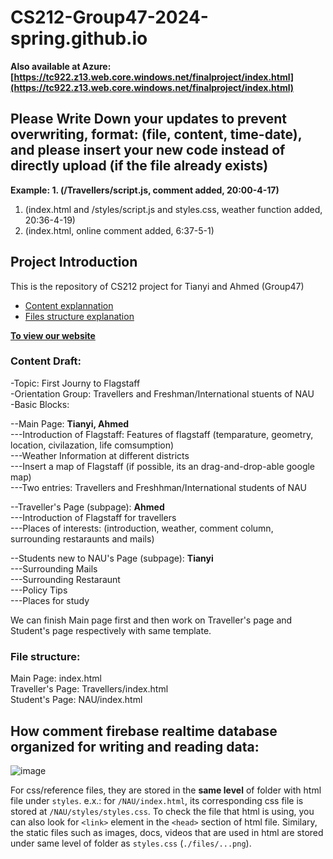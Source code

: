 # CS212-Group47-2024-spring.github.io

**Also available at Azure: [https://tc922.z13.web.core.windows.net/finalproject/index.html](https://tc922.z13.web.core.windows.net/finalproject/index.html)**

## Please Write Down your updates to prevent overwriting, format: (file, content, time-date), and please insert your new code instead of directly upload (if the file already exists) ##
**Example: 1. (/Travellers/script.js, comment added, 20:00-4-17)**
1. (index.html and /styles/script.js and styles.css, weather function added, 20:36-4-19)
2. (index.html, online comment added, 6:37-5-1)


## Project Introduction ##

This is the repository of CS212 project for Tianyi and Ahmed (Group47) <be>
* [Content explannation](https://github.com/gasaiginko/CS212-Group47-2024-spring.github.io#content-draft-)
* [Files structure explanation](https://github.com/gasaiginko/CS212-Group47-2024-spring.github.io#file-structure-)

**[To view our website](https://gasaiginko.github.io/CS212-Group47-2024-spring.github.io/)**
  
### Content Draft: <br>
-Topic: First Journy to Flagstaff <br>
-Orientation Group: Travellers and Freshman/International stuents of NAU <br>
-Basic Blocks: <br>

--Main Page: **Tianyi, Ahmed** <br> 
---Introduction of Flagstaff: Features of flagstaff (temparature, geometry, location, civilazation, life comsumption) <br>
---Weather Information at different districts <br>
---Insert a map of Flagstaff (if possible, its an drag-and-drop-able google map) <br>
---Two entries: Travellers and Freshhman/International students of NAU <br>

--Traveller's Page (subpage): **Ahmed** <br> 
---Introduction of Flagstaff for travellers <br>
---Places of interests: (introduction, weather, comment column, surrounding restaraunts and mails) <br>

--Students new to NAU's Page (subpage): **Tianyi** <br> 
---Surrounding Mails <br>
---Surrounding Restaraunt <br>
---Policy Tips <br>
---Places for study <br>

We can finish Main page first and then work on Traveller's page and Student's page respectively with same template.  <br>

### File structure: <br>
Main Page: index.html <br>
Traveller's Page: Travellers/index.html <br>
Student's Page: NAU/index.html <be>


## How comment firebase realtime database organized for writing and reading data:

![image](https://github.com/gasaiginko/CS212-Group47-2024-spring.github.io/assets/96473587/6d9a79f3-6e1c-4dab-b706-06850b646ff8)


For css/reference files, they are stored in the **same level** of folder with html file under ```styles```. e.x.: for ```/NAU/index.html```, its corresponding css file is stored at ```/NAU/styles/styles.css```. To check the file that html is using, you can also look for ```<link>``` element in the ```<head>``` section of html file. Similary, the static files such as images, docs, videos that are used in html are stored under same level of folder as ```styles.css``` (```./files/...png```).


